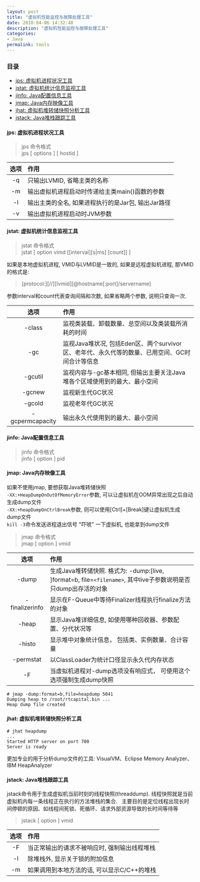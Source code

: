 ```yaml
---
layout: post
title: "虚拟机性能监控与故障处理工具"
date: 2018-04-06 14:32:48
description: "虚拟机性能监控与故障处理工具"
categories:
- Java
permalink: tools
---
```


### 目录
* [jps: 虚拟机进程状况工具](#jps-虚拟机进程状况工具)
* [jstat: 虚拟机统计信息监视工具](#jstat-虚拟机统计信息监视工具)
* [jinfo: Java配置信息工具](#jinfo-java配置信息工具)
* [jmap: Java内存映像工具](#jmap-java内存映像工具)
* [jhat: 虚拟机堆转储快照分析工具](#jhat-虚拟机堆转储快照分析工具)
* [jstack: Java堆栈跟踪工具](#jstack-java堆栈跟踪工具)

#### jps: 虚拟机进程状况工具

> jps 命令格式    
> jps [ options ] [ hostid ]  

|选项|作用|
|:--:|:--|
|-q|只输出LVMID, 省略主类的名称|
|-m|输出虚拟机进程启动时传递给主类main()函数的参数|
|-l|输出主类的全名, 如果进程执行的是Jar包, 输出Jar路径|
|-v|输出虚拟机进程启动时JVM参数|

#### jstat: 虚拟机统计信息监视工具

> jstat 命令格式  
> jstat [ option vimd [[interval][s|ms] [count]] ]  

如果是本地虚拟机进程, VMID与LVMID是一致的, 如果是远程虚拟机进程, 那VMID的格式是:  

> [protocol:][//][lvmid][@hostname[:port]/servername]  

参数interval和count代表查询间隔和次数, 如果省略两个参数, 说明只查询一次.

|选项|作用|
|:--:|:--|
|-class|监视类装载、卸载数量、总空间以及类装载所消耗的时间|
|-gc|监视Java堆状况, 包括Eden区、两个survivor区、老年代、永久代等的数量、已用空间、GC时间合计等信息|
|-gcutil|监视内容与-gc基本相同, 但输出主要关注Java堆各个区域使用到的最大、最小空间|
|-gcnew|监视新生代GC状况|
|-gcold|监视老年代GC状况|
|-gcpermcapacity|输出永久代使用到的最大、最小空间|

#### jinfo: Java配置信息工具

> jinfo 命令格式  
> jinfo [ option ] pid

#### jmap: Java内存映像工具

如果不使用jmap, 要想获取Java堆转储快照  
`-XX:+HeapDumpOnOutOfMemoryError`参数, 可以让虚拟机在OOM异常出现之后自动生成dump文件  
`-XX:+heapDumpOnCtrlBreak`参数, 则可以使用[Ctrl]+[Break]键让虚拟机生成dump文件  
`kill -3`命令发送进程退出信号 "吓唬" 一下虚拟机, 也能拿到dump文件  

> jmap 命令格式  
> jmap [ option ] vmid  

|选项|作用|
|:--:|:--|
|-dump|生成Java堆转储快照. 格式为: -dump:[live, ]format=b, file=`<filename>`, 其中live子参数说明是否只dump出存活的对象|
|-finalizerinfo|显示在F-Queue中等待Finalizer线程执行finalize方法的对象|
|-heap|显示Java堆详细信息, 如使用哪种回收器、参数配置、分代状况等|
|-histo|显示堆中对象统计信息， 包括类、实例数量、合计容量|
|-permstat|以ClassLoader为统计口径显示永久代内存状态|
|-F|当虚拟机进程对-dump选项没有响应式， 可使用这个选项强制生成dump快照|

```vim
# jmap -dump:format=b,file=heapdump 5041
Dumping heap to /root/rtcapital.bin ...
Heap dump file created
```

#### jhat: 虚拟机堆转储快照分析工具

```vim
# jhat heapdump
...
Started HTTP server on port 700
Server is ready
```
更加专业的用于分析dump文件的工具: VisualVM、Eclipse Memory Analyzer、IBM HeapAnalyzer

#### jstack: Java堆栈跟踪工具

jstack命令用于生成虚拟机当前时刻的线程快照(threaddump). 线程快照就是当前虚拟机内每一条线程正在执行的方法堆栈的集合.  
主要目的是定位线程出现长时间停顿的原因、如线程间死锁、死循环、请求外部资源导致的长时间等待等

> jstack [ option ] vmid

|选项|作用|
|:--:|:--|
|-F|当正常输出的请求不被响应时, 强制输出线程堆栈|
|-l|除堆栈外, 显示关于锁的附加信息|
|-m|如果调用到本地方法的话, 可以显示C/C++的堆栈|

